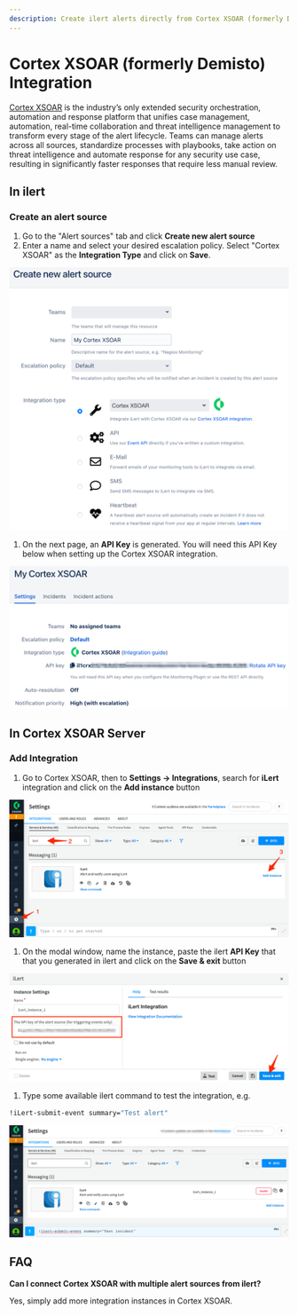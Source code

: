 ```yaml
---
description: Create ilert alerts directly from Cortex XSOAR (formerly Demisto).
---
```


# Cortex XSOAR (formerly Demisto) Integration

[Cortex XSOAR](https://www.paloaltonetworks.com/cortex/xsoar) is the industry’s only extended security orchestration, automation and response platform that unifies case management, automation, real-time collaboration and threat intelligence management to transform every stage of the alert lifecycle. Teams can manage alerts across all sources, standardize processes with playbooks, take action on threat intelligence and automate response for any security use case, resulting in significantly faster responses that require less manual review.

## In ilert <a href="#in-ilert" id="in-ilert"></a>

### Create an alert source <a href="#create-alert-source" id="create-alert-source"></a>

1. Go to the "Alert sources" tab and click **Create new alert source**
2. Enter a name and select your desired escalation policy. Select "Cortex XSOAR" as the **Integration Type** and click on **Save**.

![](<../.gitbook/assets/iLert (54).png>)

1. On the next page, an **API Key** is generated. You will need this API Key below when setting up the Cortex XSOAR integration.

![](<../.gitbook/assets/iLert (55).png>)

## In Cortex XSOAR Server <a href="#in-cortex-xsoar" id="in-cortex-xsoar"></a>

### Add Integration

1. Go to Cortex XSOAR, then to **Settings -> Integrations**, search for **iLert** integration and click on the **Add instance** button

![](../.gitbook/assets/Settings.png)

1. On the modal window, name the instance, paste the ilert **API Key** that that you generated in ilert and click on the **Save & exit** button

![](<../.gitbook/assets/Settings (1).png>)

1. Type some available ilert command to test the integration, e.g.

```bash
!iLert-submit-event summary="Test alert"
```

![](<../.gitbook/assets/Settings (2).png>)

## FAQ <a href="#faq" id="faq"></a>

**Can I connect Cortex XSOAR with multiple alert sources from ilert?**

Yes, simply add more integration instances in Cortex XSOAR.
